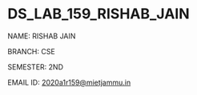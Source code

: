 # DS_LAB_159_RISHAB_JAIN

NAME: RISHAB JAIN

BRANCH: CSE

SEMESTER: 2ND

EMAIL ID: 2020a1r159@mietjammu.in
